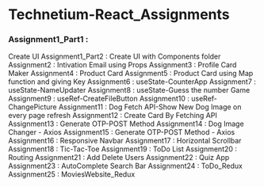 # Technetium-React_Assignments

### Assignment1_Part1 :
Create UI
Assignment1_Part2 : Create UI with Components folder
Assignment2 : Intivation Email using Props
Assignment3 : Profile Card Maker
Assignment4 : Product Card 
Assignment5 : Product Card using Map function and giving Key
Assignment6 : useState-CounterApp
Assignment7 : useState-NameUpdater
Assignment8 : useState-Guess the number Game
Assignment9 : useRef-CreateFileButton
Assignment10 : useRef-ChangePicture
Assignment11 : Dog Fetch API-Show New Dog Image on every page refresh
Assignment12 : Create Card By Fetching API
Assignment13 : Generate OTP-POST Method
Assignment14 : Dog Image Changer - Axios
Assignment15 : Generate OTP-POST Method - Axios
Assignment16 : Responsive Navbar
Assignment17 : Horizontal Scrollbar
Assignment18 : Tic-Tac-Toe
Assignment19 : ToDo List
Assignment20 : Routing
Assignment21 : Add Delete Users
Assignment22 : Quiz App
Assignment23 : AutoComplete Search Bar
Assignment24 : ToDo_Redux
Assignment25 : MoviesWebsite_Redux

